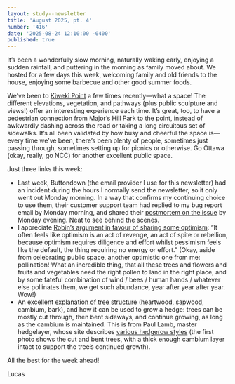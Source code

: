 ```yaml
---
layout: study--newsletter
title: 'August 2025, pt. 4'
number: '416'
date: '2025-08-24 12:10:00 -0400'
published: true
---
```


It’s been a wonderfully slow morning, naturally waking early, enjoying a sudden rainfall, and puttering in the morning as family moved about. We hosted for a few days this week, welcoming family and old friends to the house, enjoying some barbecue and other good summer foods.

We’ve been to [Kiwekì Point](https://ncc-ccn.gc.ca/places/kiweki-point) a few times recently—what a space! The different elevations, vegetation, and pathways (plus public sculpture and views!) offer an interesting experience each time. It’s great, too, to have a pedestrian connection from Major’s Hill Park to the point, instead of awkwardly dashing across the road or taking a long circuitous set of sidewalks. It’s all been validated by how busy and cheerful the space is—every time we’ve been, there’s been plenty of people, sometimes just passing through, sometimes setting up for picnics or otherwise. Go Ottawa (okay, really, go NCC) for another excellent public space.

Just three links this week:

- Last week, Buttondown (the email provider I use for this newsletter) had an incident during the hours I normally send the newsletter, so it only went out Monday morning. In a way that confirms my continuing choice to use them, their customer support team had replied to my bug report email by Monday morning, and shared their [postmortem on the issue](https://status.buttondown.com/incident/708185) by Monday evening. Neat to see behind the scenes.
- I appreciate [Robin’s argument in favour of sharing some optimism](https://robinrendle.com/notes/fix-the-signal/): “It often feels like optimism is an act of revenge, an act of spite or rebellion, because optimism requires diligence and effort whilst pessimism feels like the default, the thing requiring no energy or effort.” (Okay, aside from celebrating public space, another optimistic one from me: pollination! What an incredible thing, that all these trees and flowers and fruits and vegetables need the right pollen to land in the right place, and  by some fateful combination of wind / bees / human hands / whatever else pollinates them, we get such abundance, year after year after year. Wow!)
- An excellent [explanation of tree structure](https://www.instagram.com/reel/DNdMr6vq2WY/) (heartwood, sapwood, cambium, bark), and how it can be used to grow a hedge: trees can be mostly cut through, then bent sideways, and continue growing, as long as the cambium is maintained.	This is from Paul Lamb, master hedgelayer, whose site describes [various hedgerow styles](https://www.westcountryhedgelayer.com/hedgerow-styles) (the first photo shows the cut and bent trees, with a thick enough cambium layer intact to support the tree’s continued growth).

All the best for the week ahead!

Lucas